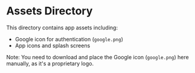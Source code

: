 # Assets Directory

This directory contains app assets including:

- Google icon for authentication (`google.png`)
- App icons and splash screens

Note: You need to download and place the Google icon (`google.png`) here manually, as it's a proprietary logo. 